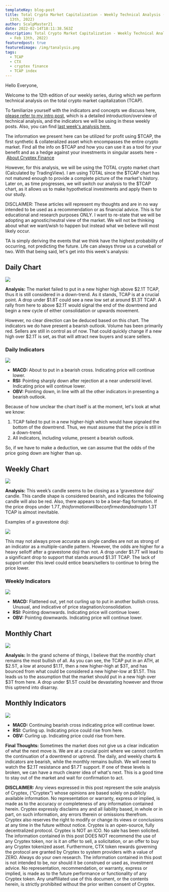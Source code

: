 ```yaml
---
templateKey: blog-post
title: Total Crypto Market Capitalization - Weekly Technical Analysis (#12 - Feb
  13th, 2022)
author: ScalpMaster21
date: 2022-02-14T18:11:38.563Z
description: Total Crypto Market Capitalization - Weekly Technical Analysis (#12
  - Feb 13th, 2022)
featuredpost: true
featuredimage: /img/tanalysis.png
tags:
  - TCAP
  - CTX
  - cryptex finance
  - TCAP index
---
```

Hello Everyone,

Welcome to the 12th edition of our weekly series, during which we perform technical analysis on the total crypto market capitalization (TCAP).

To familiarize yourself with the indicators and concepts we discuss here, [please refer to my intro post](https://cryptex.finance/blog/2021-10-09-tcap-technical-analysis-intro-post/), which is a detailed introduction/overview of technical analysis, and the indicators we will be using in these weekly posts. Also, you can find [last week's analysis here.](https://cryptex.finance/blog/2022-01-25-total-crypto-market-capitalization-weekly-technical-analysis-10-jan-25th-2022/)

The information we present here can be utilized for profit using $TCAP, the first synthetic & collateralized asset which encompasses the entire crypto market. Find all the info on $TCAP and how you can use it as a tool for your benefit and as a hedge against your investments in singular assets here - [About Cryptex Finance](https://cryptex.finance/#about)

However, for this analysis, we will be using the TOTAL crypto market chart (Calculated by TradingView). I am using TOTAL since the $TCAP chart has not matured enough to provide a complete picture of the market's history. Later on, as time progresses, we will switch our analysis to the $TCAP chart, as it allows us to make hypothetical investments and apply them to our study.

DISCLAIMER: These articles will represent my thoughts and are in no way intended to be used as a recommendation or as financial advice. This is for educational and research purposes ONLY. I want to re-state that we will be adopting an agnostic/neutral view of the market. We will not be thinking about what we want/wish to happen but instead what we believe will most likely occur.

TA is simply deriving the events that we think have the highest probability of occurring, not predicting the future. Life can always throw us a curveball or two. With that being said, let's get into this week's analysis:

## Daily Chart

![](/img/02132022-dc.png)

**Analysis:** The market failed to put in a new higher high above $2.1T TCAP, thus it is still considered in a down-trend. As it stands, TCAP is at a crucial point. A drop under $1.8T could see a new low set at around $1.3T TCAP. A rally from here to above $2.1T would signal the end of the downtrend and begin a new cycle of either consolidation or upwards movement.

However, no clear direction can be deduced based on this chart. The indicators we do have present a bearish outlook. Volume has been primarily red. Sellers are still in control as of now. That could quickly change if a new high over $2.1T is set, as that will attract new buyers and scare sellers.

### Daily Indicators

![](/img/02132022-di.png)

* **MACD:** About to put in a bearish cross. Indicating price will continue lower.
* **RSI:** Pointing sharply down after rejection at a near undersold level. Indicating price will continue lower.
* **OBV:** Pointing down, in line with all the other indicators in presenting a bearish outlook.

Because of how unclear the chart itself is at the moment, let's look at what we know:

1. TCAP failed to put in a new higher-high which would have signaled the bottom of the downtrend. Thus, we must assume that the price is still in a down-trend.
2. All indicators, including volume, present a bearish outlook.

So, if we have to make a deduction, we can assume that the odds of the price going down are higher than up.

## Weekly Chart

![](/img/02132022-wc.png)

**Analysis:** This week’s candle seems to be closing as a ‘gravestone doji’ candle. This candle shape is considered bearish, and indicates the following candle will also be red. Also, there appears to be a bear-flag formation. If the price drops under $1.7T, this formation will be confirmed and a drop to ~$1.3T TCAP is almost inevitable.

Examples of a gravestone doji:

![](/img/gravestone-doji-leads-to-heavy-sell-off.jpg)

This may not always prove accurate as single candles are not as strong of an indicator as a multiple-candle pattern. However, the odds are higher for a heavy selloff after a gravestone doji than not. A drop under $1.7T will lead to a significant drop to support that stands around $1.3T TCAP. The lack of support under this level could entice bears/sellers to continue to bring the price lower.

### Weekly Indicators

![](/img/02132022-wi.png)

* **MACD:** Flattened out, yet not curling up to put in another bullish cross. Unusual, and indicative of price stagnation/consolidation.
* **RSI:** Pointing downwards. Indicating price will continue lower.
* **OBV:** Pointing downwards. Indicating price will continue lower.

## Monthly Chart

![](/img/02132022-mc.png)

**Analysis:** In the grand scheme of things, I believe that the monthly chart remains the most bullish of all. As you can see, the TCAP put in an ATH, at $2.5T, a low at around $1.1T, then a new higher-high at $3T, and has bounced from what could be considered a new higher-low at $1.5T. This leads us to the assumption that the market should put in a new high over $3T from here. A drop under $1.5T could be devastating however and throw this uptrend into disarray.

## Monthly Indicators

![](/img/02132022-mi.png)

* **MACD:** Continuing bearish cross indicating price will continue lower.
* **RSI:** Curling up. Indicating price could rise from here.
* **OBV:** Curling up. Indicating price could rise from here.

**Final Thoughts:** Sometimes the market does not give us a clear indication of what the next move is. We are at a crucial point where we cannot confirm the continuation of a downtrend or uptrend. The daily, and weekly charts & indicators are bearish, while the monthly remains bullish. We will need to watch the $2.1T resistance and $1.7T support. If one of these levels is broken, we can have a much clearer idea of what's next. This is a good time to stay out of the market and wait for confirmation to act.

**DISCLAIMER:** Any views expressed in this post represent the sole analysis of Cryptex, (“Cryptex”) whose opinions are based solely on publicly available information. No representation or warranty, express or implied, is made as to the accuracy or completeness of any information contained herein. Cryptex expressly disclaims any and all liability based, in whole or in part, on such information, any errors therein or omissions therefrom. Cryptex also reserves the right to modify or change its views or conclusions at any time in the future without notice. Cryptex is an open-source, fully decentralized protocol. Cryptex is NOT an ICO. No sale has been solicited. The information contained in this post DOES NOT recommend the use of any Cryptex token, nor is it an offer to sell, a solicitation, or an offer to buy any Cryptex tokenized asset. Furthermore, CTX token rewards governing the protocol are granted by Cryptex to system providers with a value of ZERO. Always do your own research. The information contained in this post is not intended to be, nor should it be construed or used as, investment advice. No representation, recommendation, or warranty, express or implied, is made as to the future performance or functionality of any Cryptex token. Any unaffiliated use of this document, or the contents herein, is strictly prohibited without the prior written consent of Cryptex.